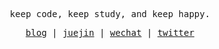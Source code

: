 <p align="center">
  <samp>
    <span>keep code, keep study, and keep happy.</span>
  </samp>
</p>

<p align="center">
  <samp>
    <a href="https://ouduidui.cn">blog</a>  |
    <a href="https://juejin.cn/user/4309700183594366">juejin</a> |
    <a href="./images/wechat.jpeg">wechat</a> |
    <a href="https://twitter.com/ouduidui">twitter</a>
  </samp>
</p>

<!--START_SECTION:waka-->
<!--END_SECTION:waka-->
